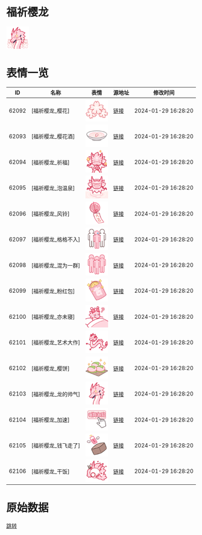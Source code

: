 # 福祈樱龙

<img src="./cover.png" height="60" alt="cover" />

# 表情一览

|ID|名称|表情|源地址|修改时间|
|----|----|----|----|----|
|62092|[福祈樱龙_樱花]|<img src="./pic/062092_%5B福祈樱龙_樱花%5D.png" height="60" alt="樱花"/>|[链接](https://i0.hdslb.com/bfs/garb/4ce10faebe38dd6c965ec3334a67344fe7d272ea.png)|2024-01-29 16:28:20|
|62093|[福祈樱龙_樱花酒]|<img src="./pic/062093_%5B福祈樱龙_樱花酒%5D.png" height="60" alt="樱花酒"/>|[链接](https://i0.hdslb.com/bfs/garb/3a9dbc2eb87458d5b6bbda64b6045ae6edfa4d26.png)|2024-01-29 16:28:20|
|62094|[福祈樱龙_祈福]|<img src="./pic/062094_%5B福祈樱龙_祈福%5D.png" height="60" alt="祈福"/>|[链接](https://i0.hdslb.com/bfs/garb/56867988b84f8f5c393a3d5f8122e5343c9dacc6.png)|2024-01-29 16:28:20|
|62095|[福祈樱龙_泡温泉]|<img src="./pic/062095_%5B福祈樱龙_泡温泉%5D.png" height="60" alt="泡温泉"/>|[链接](https://i0.hdslb.com/bfs/garb/35edb9101f75fd5dbb2e3258853234a708b93c9d.png)|2024-01-29 16:28:20|
|62096|[福祈樱龙_风铃]|<img src="./pic/062096_%5B福祈樱龙_风铃%5D.png" height="60" alt="风铃"/>|[链接](https://i0.hdslb.com/bfs/garb/28908cf407897d347cc1e1fd3fb4037adf85cc96.png)|2024-01-29 16:28:20|
|62097|[福祈樱龙_格格不入]|<img src="./pic/062097_%5B福祈樱龙_格格不入%5D.png" height="60" alt="格格不入"/>|[链接](https://i0.hdslb.com/bfs/garb/ee9d7f27908f427498a470b136989586538479f5.png)|2024-01-29 16:28:20|
|62098|[福祈樱龙_混为一群]|<img src="./pic/062098_%5B福祈樱龙_混为一群%5D.png" height="60" alt="混为一群"/>|[链接](https://i0.hdslb.com/bfs/garb/0a9cf08d376c8a1033cecfd8e899954497f47878.png)|2024-01-29 16:28:20|
|62099|[福祈樱龙_粉红包]|<img src="./pic/062099_%5B福祈樱龙_粉红包%5D.png" height="60" alt="粉红包"/>|[链接](https://i0.hdslb.com/bfs/garb/5cd1c3fd8068e1575a3d392cf03c8b89cdc7d583.png)|2024-01-29 16:28:20|
|62100|[福祈樱龙_亦未寝]|<img src="./pic/062100_%5B福祈樱龙_亦未寝%5D.png" height="60" alt="亦未寝"/>|[链接](https://i0.hdslb.com/bfs/garb/f3199e6e67aed117571d1659cd69382c25848398.png)|2024-01-29 16:28:20|
|62101|[福祈樱龙_艺术大作]|<img src="./pic/062101_%5B福祈樱龙_艺术大作%5D.png" height="60" alt="艺术大作"/>|[链接](https://i0.hdslb.com/bfs/garb/de70111d5ee736af27f8e31ffde6e487a9fb4142.png)|2024-01-29 16:28:20|
|62102|[福祈樱龙_樱饼]|<img src="./pic/062102_%5B福祈樱龙_樱饼%5D.png" height="60" alt="樱饼"/>|[链接](https://i0.hdslb.com/bfs/garb/ebd4d07ea43b4c1f7007c5497efb83280086eb8a.png)|2024-01-29 16:28:20|
|62103|[福祈樱龙_龙的帅气]|<img src="./pic/062103_%5B福祈樱龙_龙的帅气%5D.png" height="60" alt="龙的帅气"/>|[链接](https://i0.hdslb.com/bfs/garb/f82b7f65077b02d89ae0d6c903202ee339c6c7d1.png)|2024-01-29 16:28:20|
|62104|[福祈樱龙_加速]|<img src="./pic/062104_%5B福祈樱龙_加速%5D.png" height="60" alt="加速"/>|[链接](https://i0.hdslb.com/bfs/garb/8356de4888eafab02abd721704fd19b7ae747bd0.png)|2024-01-29 16:28:20|
|62105|[福祈樱龙_钱飞走了]|<img src="./pic/062105_%5B福祈樱龙_钱飞走了%5D.png" height="60" alt="钱飞走了"/>|[链接](https://i0.hdslb.com/bfs/garb/946b6785f79f59ae8fc52f0f8d220573973acca9.png)|2024-01-29 16:28:20|
|62106|[福祈樱龙_干饭]|<img src="./pic/062106_%5B福祈樱龙_干饭%5D.png" height="60" alt="干饭"/>|[链接](https://i0.hdslb.com/bfs/garb/6751423b3acdf6bd7dcfe30ffd7883d20207df9a.png)|2024-01-29 16:28:20|

# 原始数据

[跳转](./raw.json)

